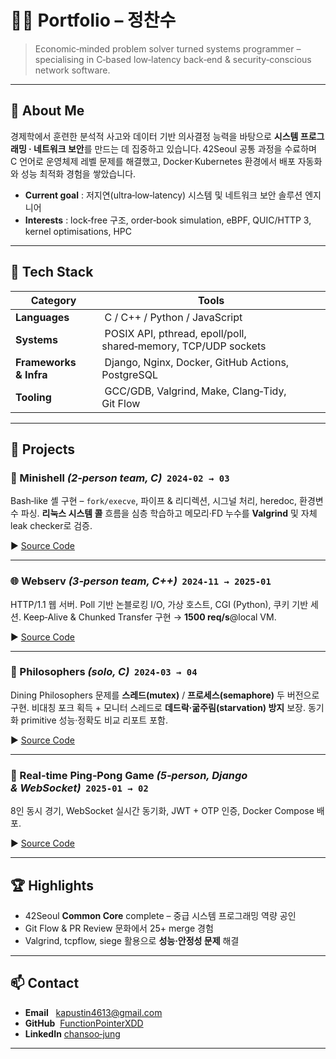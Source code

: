 # 👨‍💻 Portfolio – 정찬수

> Economic‑minded problem solver turned systems programmer – specialising in C‑based low‑latency back‑end & security‑conscious network software.

---

## 👋 About Me

경제학에서 훈련한 분석적 사고와 데이터 기반 의사결정 능력을 바탕으로 **시스템 프로그래밍 · 네트워크 보안**를 만드는 데 집중하고 있습니다. 42Seoul 공통 과정을 수료하며 C 언어로 운영체제 레벨 문제를 해결했고, Docker·Kubernetes 환경에서 배포 자동화와 성능 최적화 경험을 쌓았습니다.

* **Current goal** : 저지연(ultra‑low‑latency) 시스템 및 네트워크 보안 솔루션 엔지니어
* **Interests** : lock‑free 구조, order‑book simulation, eBPF, QUIC/HTTP 3, kernel optimisations, HPC

---

## 🔧 Tech Stack

|  Category              |  Tools                                                          |
| ---------------------- | --------------------------------------------------------------- |
| **Languages**          |  C / C++ / Python / JavaScript                                  |
| **Systems**            |  POSIX API, pthread, epoll/poll, shared‑memory, TCP/UDP sockets |
| **Frameworks & Infra** |  Django, Nginx, Docker, GitHub Actions, PostgreSQL              |
| **Tooling**            |  GCC/GDB, Valgrind, Make, Clang‑Tidy, Git Flow                  |

---

## 📂 Projects

### 🐚 Minishell *(2‑person team, C)*  `2024‑02 → 03`

Bash‑like 셸 구현 – `fork/execve`, 파이프 & 리디렉션, 시그널 처리, heredoc, 환경변수 파싱. **리눅스 시스템 콜** 흐름을 심층 학습하고 메모리·FD 누수를 **Valgrind** 및 자체 leak checker로 검증.

▶ [Source Code](https://github.com/FunctionPointerXDD/minishell)

---

### 🌐 Webserv *(3‑person team, C++)*  `2024‑11 → 2025‑01`

HTTP/1.1 웹 서버. Poll 기반 논블로킹 I/O, 가상 호스트, CGI (Python), 쿠키 기반 세션. Keep‑Alive & Chunked Transfer 구현 → **1500 req/s**@local VM. 

▶ [Source Code](https://github.com/FunctionPointerXDD/webserv)

---

### 🍴 Philosophers *(solo, C)*  `2024‑03 → 04`

Dining Philosophers 문제를 **스레드(mutex)** / **프로세스(semaphore)** 두 버전으로 구현. 비대칭 포크 획득 + 모니터 스레드로 **데드락·굶주림(starvation) 방지** 보장. 동기화 primitive 성능·정확도 비교 리포트 포함.

▶ [Source Code](https://github.com/FunctionPointerXDD/philo)

---

### 🏓 Real‑time Ping‑Pong Game *(5‑person, Django & WebSocket)*  `2025‑01 → 02`

8인 동시 경기, WebSocket 실시간 동기화, JWT + OTP 인증, Docker Compose 배포.

▶ [Source Code](https://github.com/FunctionPointerXDD/42-ascention)

---

## 🏆 Highlights

* 42Seoul **Common Core** complete – 중급 시스템 프로그래밍 역량 공인
* Git Flow & PR Review 문화에서 25+ merge 경험
* Valgrind, tcpflow, siege 활용으로 **성능·안정성 문제** 해결 

---

## 📫 Contact

* **Email**   [kapustin4613@gmail.com](mailto:kapustin4613@gmail.com)
* **GitHub**  [FunctionPointerXDD](https://github.com/FunctionPointerXDD)
* **LinkedIn** [chansoo‑jung](https://www.linkedin.com/in/chansoo-jung-a73617331/)

---
